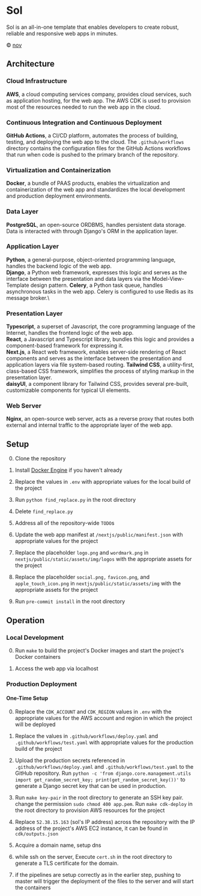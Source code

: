 # Sol

Sol is an all-in-one template that enables developers to create robust, reliable and responsive web apps in minutes.

© [nov](https://github.com/nov-solutions)

## Architecture

### Cloud Infrastructure

**AWS**, a cloud computing services company, provides cloud services, such as application hosting, for the web app. The AWS CDK is used to provision most of the resources needed to run the web app in the cloud.

### Continuous Integration and Continuous Deployment

**GitHub Actions**, a CI/CD platform, automates the process of building, testing, and deploying the web app to the cloud. The `.github/workflows` directory contains the configuration files for the GitHub Actions workflows that run when code is pushed to the primary branch of the repository.

### Virtualization and Containerization

**Docker**, a bundle of PAAS products, enables the virtualization and containerization of the web app and standardizes the local development and production deployment environments.

### Data Layer

**PostgreSQL**, an open-source ORDBMS, handles persistent data storage.\
Data is interacted with through Django's ORM in the application layer.

### Application Layer

**Python**, a general-purpose, object-oriented programming language, handles the backend logic of the web app.\
**Django**, a Python web framework, expresses this logic and serves as the interface between the presentation and data layers via the Model-View-Template design pattern.
**Celery**, a Python task queue, handles asynchronous tasks in the web app. Celery is configured to use Redis as its message broker.\

### Presentation Layer

**Typescript**, a superset of Javascript, the core programming language of the Internet, handles the frontend logic of the web app.\
**React**, a Javascript and Typescript library, bundles this logic and provides a component-based framework for expressing it.\
**Next.js**, a React web framework, enables server-side rendering of React components and serves as the interface between the presentation and application layers via file system-based routing.
**Tailwind CSS**, a utility-first, class-based CSS framework, simplifies the process of styling markup in the presentation layer.\
**daisyUI**, a component library for Tailwind CSS, provides several pre-built, customizable components for typical UI elements.

### Web Server

**Nginx**, an open-source web server, acts as a reverse proxy that routes both external and internal traffic to the appropriate layer of the web app.

## Setup

0. Clone the repository

1. Install [Docker Engine](https://docs.docker.com/engine/install/) if you haven't already

2. Replace the values in `.env` with appropriate values for the local build of the project

3. Run `python find_replace.py` in the root directory

4. Delete `find_replace.py`

5. Address all of the repository-wide `TODO`s

6. Update the web app manifest at `/nextjs/public/manifest.json` with appropriate values for the project

7. Replace the placeholder `logo.png` and `wordmark.png` in `nextjs/public/static/assets/img/logos` with the appropriate assets for the project

8. Replace the placeholder `social.png,` `favicon.png`, and `apple_touch_icon.png` in `nextjs/public/static/assets/img` with the appropriate assets for the project

9. Run `pre-commit install` in the root directory

## Operation

### Local Development

0. Run `make` to build the project's Docker images and start the project's Docker containers

1. Access the web app via localhost

### Production Deployment

#### One-Time Setup

0. Replace the `CDK_ACCOUNT` and `CDK_REGION` values in `.env` with the appropriate values for the AWS account and region in which the project will be deployed

1. Replace the values in `.github/workflows/deploy.yaml` and `.github/workflows/test.yaml` with appropriate values for the production build of the project

2. Upload the production secrets referenced in `.github/workflows/deploy.yaml` and `.github/workflows/test.yaml` to the GitHub repository. Run `python -c 'from django.core.management.utils import get_random_secret_key; print(get_random_secret_key())'` to generate a Django secret key that can be used in production.

3. Run `make key-pair` in the root directory to generate an SSH key pair. change the permission `sudo chmod 400 app.pem`. Run `make cdk-deploy` in the root directory to provision AWS resources for the project

4. Replace `52.38.15.163` (sol's IP address) across the repository with the IP address of the project's AWS EC2 instance, it can be found in `cdk/outputs.json`

5. Acquire a domain name, setup dns

6. while ssh on the server, Execute `cert.sh` in the root directory to generate a TLS certificate for the domain.

7. if the pipelines are setup correctly as in the earlier step, pushing to master will trigger the deployment of the files to the server and will start the containers
